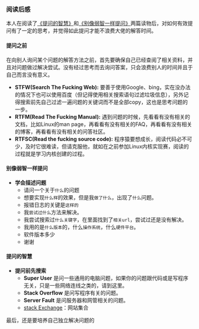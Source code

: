 ### 阅读后感
本人在阅读了[《提问的智慧》](https://github.com/ryanhanwu/How-To-Ask-Questions-The-Smart-Way/blob/main/README-zh_CN.md)和[《别像弱智一样提问》](https://github.com/tangx/Stop-Ask-Questions-The-Stupid-Ways/tree/master)两篇读物后，对如何有效提问有了一定的思考，并觉得如此提问才能不浪费大佬的解答时间。
#### 提问之前
在向别人询问某个问题的解答方法之前，首先要确保自己已经查阅了相关资料，并且对问题做过解决尝试。没有经过思考而去询问答案，只会浪费别人的时间并且于自己而言没有意义。


-  **STFW(Search The Fucking Web):** 要善于使用Google、bing，实在没办法的情况下也可以使用百度（但记得使用相关搜索语句过滤垃圾信息），另外记得搜索前先自己过滤一遍问题的关键词而不是全部copy，这也是思考问题的一步。
-  **RTFM(Read The Fucking Manual):** 遇到问题的时候，先看看有没有相关的文档，比如Linux的man page，再看看有没有相关的FAQ，再看看有没有相关的博客，再看看有没有相关的问答社区。
-  **RTFSC(Read the fucking source code):** 程序猿要想成长，阅读代码必不可少，及时它很难读，但请克服他，就如在之前参加Linux内核实现赛，阅读的过程就是学习内核创建的过程。

#### 别像弱智一样提问
 - **学会描述问题**
    - 请问一个关于`什么`的问题
    - 想要实现`什么样`的效果，但是我`做了什么`，出现了`什么`问题。
    - 报错日志的关键是`这样的`
    - 我`尝试过什么`方法来解决。
    - 我尝试搜索过`什么关键字`，在里面找到了`相关url`，尝试过还是没有解决。
    - 我用的是`什么版本`的，什么`操作系统`，什么`硬件平台`。
    - 软件版本多少
    - 谢谢
#### 提问的智慧
 
- **提问前先搜索**
    - **Super User** 是问一些通用的电脑问题，如果你的问题跟代码或是写程序无关，只是一些网络连线之类的，请到这里。
    - **Stack Overflow** 是问写程序有关的问题。
    - **Server Fault** 是问服务器和网管相关的问题。
    - [stack Exchange](https://stackexchange.com/sites)：网站集合

最后，还是要培养自己独立解决问题的